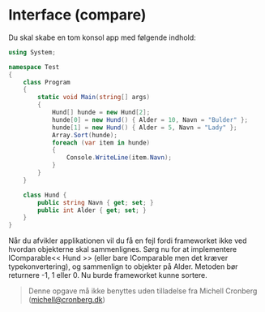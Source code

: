 ﻿# Interface (compare)

Du skal skabe en tom konsol app med følgende indhold:

```csharp
using System;

namespace Test
{
    class Program
    {
        static void Main(string[] args)
        {
            Hund[] hunde = new Hund[2];
            hunde[0] = new Hund() { Alder = 10, Navn = "Bulder" };
            hunde[1] = new Hund() { Alder = 5, Navn = "Lady" };
            Array.Sort(hunde);
            foreach (var item in hunde)
            {
                Console.WriteLine(item.Navn);
            }         
        }
    }

    class Hund {
        public string Navn { get; set; }
        public int Alder { get; set; }
    }
}
```

Når du afvikler applikationen vil du få en fejl fordi frameworket ikke ved hvordan objekterne skal sammenlignes. Sørg nu for at implementere IComparable<< Hund >> (eller bare IComparable men det kræver typekonvertering), og sammenlign to objekter på Alder. Metoden bør returnere -1, 1 eller 0. Nu burde frameworket kunne sortere.
    
    
<!-- footerstart -->
> Denne opgave må ikke benyttes uden tilladelse fra Michell Cronberg (michell@cronberg.dk)
<!-- footerslut -->
